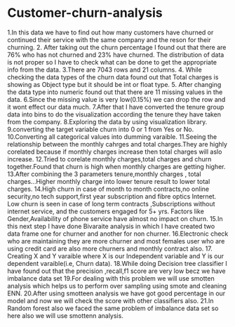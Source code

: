 # Customer-churn-analysis
1.In this data we have to find out how many customers have churned or continued their service with the same company and the reson for their churning.
2. After taking out the churn percentage I found out that there are 76% who has not churned and 23% have churned.
The distribution of data is not proper so I have to check what can be done to get the appropriate info from the data.
3.There are 7043 rows and 21 columns.
4. While checking the data types of the churn data found out that Total charges is showing as Object type but it should be int or float type.
5. After changing the data type into numeric found out that there are 11 missing values in the data.
6.Since the missing value is very low(0.15%) we can drop the row and it wont effect our data much. 
7.After that I have converted the tenure group data into bins to do the visualization according the tenure they have taken from the company.
8.Exploring the data by using visualization library.
9.converting the target variable churn into 0 or 1 from Yes or No.
10.Converting all categorical values into dumming varaible.
11.Seeing the relationship between the monthly cahrges and total charges.They are highly corelated because if monthly charges increase then total charges will aslo increase.
12.Tried to corelate monthly charges,total charges and churn together.Found that churn is high when monthly charges are getting higher.
13.After combining the 3 parameters tenure,monthly charges , total charges...Higher monthly charge into lower tenure result to lower total charges.
14.High churn in case of month to month contracts,no online security,no tech support,first year subscription and fibre optics Internet.
    Low churn is seen in case of long term contracts ,Subscriptions without internet service, and the customers engaged for 5+ yrs.
    Factors like Gender,Availability of phone service  have almost no impact on churn.
15.In this next step I have done Bivaraite analysis in which I have created two data frame one for churner and another for non churner.
16.Electronic check who are maintaining they are more churner and most females user who are using credit card are also more churners and monthly contract also.
17. Creating X and Y varaible where X is our Independent variable and Y is our dependent varaible(i.e, Churn data).
18.While doing Decision tree classifier I have found out that the precision ,recall,f1 score are very low becz we have imbalance data set 
19.For dealing with this problem we will use smotten analysis which helps us to perform over sampling using smote and cleaning ENN.
20.After using smotteen analysis we have got good percentage in our model and now we will check the score with other classifiers also.
21.In Random forest also we faced the same problem of imbalance data set so here also we will use smottenn analysis.
